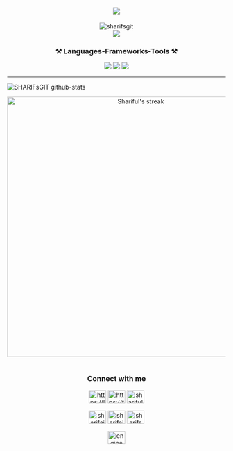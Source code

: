 <h1 align="center">
    <img src="https://readme-typing-svg.herokuapp.com/?font=Righteous&size=35&center=true&vCenter=true&width=500&height=70&duration=4000&lines=Hello+programmer!;+I+am+Shariful+Islam!;A+passionate+developer;I+am+currently+free+to+work" />
</h1>

<p align="center"> 
    <img src="https://komarev.com/ghpvc/?username=sharifsgit&label=Profile%20views&color=0e75b6&style=flat" alt="sharifsgit" />
    <br>
    <a href="mailto:sharifaiub15@gmail.com">
    <img src="https://img.shields.io/badge/Gmail-333333?style=for-the-badge&logo=gmail&logoColor=red" /></a>
</p> 



<h3 align="center">⚒️ Languages-Frameworks-Tools ⚒️ </h3>
<div align="center">
    <img src="https://skillicons.dev/icons?i=arduino,autocad,aws,bootstrap,c,cpp,css,discord,django,docker" />
    <img src="https://skillicons.dev/icons?i=fastapi,figma,firebase,github,gitlab,heroku,html,js,linux,materialui,matlab,mongodb,mysql,netlify" />
    <img src="https://skillicons.dev/icons?i=nextjs,nodejs,opencv,postgres,postman,pycharm,py,react,redux,ros,sass,ts,ubuntu,vite" />
</div>

<hr height="0" margin="0">

![SHARIFsGIT github-stats](https://stats.dooboo.io/api/github-stats-advanced?login=SHARIFsGIT)

<div align="center"> <a href="https://github.com/SHARIFsGIT/github-readme-streak-stats"> <img width="600" title="🔥 Get streak stats for your profile at git.io/streak-stats" alt="Shariful's streak" src="https://github-readme-streak-stats.herokuapp.com/?user=SHARIFsGIT&theme=black-ice&hide_border=true&stroke=0000&background=060A0CD0"/></a> </div>
<br>


<h3 align="center">Connect with me</h3>
<div align="center">
    <div margin="10">
        <a href="https://linkedin.com/in/https://linkedin.com/in/im-shariful-islam" target="blank"><img align="center" src="https://raw.githubusercontent.com/rahuldkjain/github-profile-readme-generator/master/src/images/icons/Social/linked-in-alt.svg" alt="https://linkedin.com/in/im-shariful-islam" height="30" width="40" /></a>
    <a href="https://fb.com/https://fb.com/enggsharif" target="blank"><img align="center" src="https://raw.githubusercontent.com/rahuldkjain/github-profile-readme-generator/master/src/images/icons/Social/facebook.svg" alt="https://fb.com/enggsharif" height="30" width="40" /></a>
    <a href="https://instagram.com/shariful_islam_1994" target="blank"><img align="center" src="https://raw.githubusercontent.com/rahuldkjain/github-profile-readme-generator/master/src/images/icons/Social/instagram.svg" alt="shariful_islam_1994" height="30" width="40" /></a>
    </div>
<br>
    <div margin="10">
        <a href="https://www.hackerrank.com/sharifaiub15" target="blank"><img align="center" src="https://raw.githubusercontent.com/rahuldkjain/github-profile-readme-generator/master/src/images/icons/Social/hackerrank.svg" alt="sharifaiub15" height="30" width="40" /></a>
    <a href="https://codeforces.com/profile/sharifaiub15" target="blank"><img align="center" src="https://raw.githubusercontent.com/rahuldkjain/github-profile-readme-generator/master/src/images/icons/Social/codeforces.svg" alt="sharifaiub15" height="30" width="40" /></a>
    <a href="https://www.leetcode.com/sharifsgit" target="blank"><img align="center" src="https://raw.githubusercontent.com/rahuldkjain/github-profile-readme-generator/master/src/images/icons/Social/leet-code.svg" alt="sharifsgit" height="30" width="40" /></a>
    </div>
<br>
    <div margin="10">
        <a href="https://www.youtube.com/c/engineersdiary1052" target="blank"><img align="center" src="https://raw.githubusercontent.com/rahuldkjain/github-profile-readme-generator/master/src/images/icons/Social/youtube.svg" alt="engineersdiary1052" height="30" width="40" /></a>
    </div>
</div>
